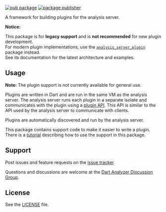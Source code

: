[![pub package](https://img.shields.io/pub/v/analyzer_plugin.svg)](https://pub.dev/packages/analyzer_plugin)
[![package publisher](https://img.shields.io/pub/publisher/analyzer_plugin.svg)](https://pub.dev/packages/analyzer_plugin/publisher)

A framework for building plugins for the analysis server.

**Notice:**  

This package is for **legacy support** and is **not recommended** for new plugin development.  
For modern plugin implementations, use the [`analysis_server_plugin`](https://pub.dev/packages/analysis_server_plugin) package instead.  
See its documentation for the latest architecture and examples.

## Usage

**Note:** The plugin support is not currently available for general use.

Plugins are written in Dart and are run in the same VM as the analysis server.
The analysis server runs each plugin in a separate isolate and communicates with
the plugin using a [plugin API][pluginapi]. This API is similar to the API used
by the analysis server to communicate with clients.

Plugins are automatically discovered and run by the analysis server.

This package contains support code to make it easier to write a plugin. There is
a [tutorial][tutorial] describing how to use the support in this package.

## Support

Post issues and feature requests on the [issue tracker][issues].

Questions and discussions are welcome at the
[Dart Analyzer Discussion Group][list].

## License

See the [LICENSE] file.

[issues]: https://github.com/dart-lang/sdk/issues
[LICENSE]: https://github.com/dart-lang/sdk/blob/main/pkg/analyzer/LICENSE
[list]: https://groups.google.com/a/dartlang.org/forum/#!forum/analyzer-discuss
[pluginapi]: https://htmlpreview.github.io/?https://github.com/dart-lang/sdk/blob/main/pkg/analyzer_plugin/doc/api.html
[tutorial]: https://github.com/dart-lang/sdk/blob/main/pkg/analyzer_plugin/doc/tutorial/tutorial.md
